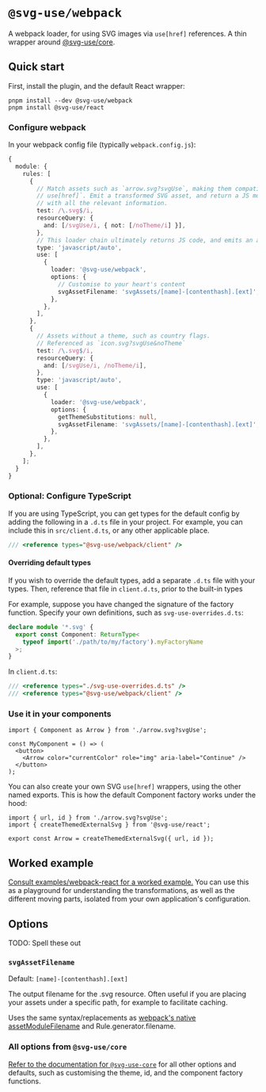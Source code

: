 # `@svg-use/webpack`

A webpack loader, for using SVG images via `use[href]` references. A thin
wrapper around [@svg-use/core](../core/README.md).

## Quick start

First, install the plugin, and the default React wrapper:

```shell
pnpm install --dev @svg-use/webpack
pnpm install @svg-use/react
```

### Configure webpack

In your webpack config file (typically `webpack.config.js`):

```ts
{
  module: {
    rules: [
      {
        // Match assets such as `arrow.svg?svgUse`, making them compatible with `svg >
        // use[href]`. Emit a transformed SVG asset, and return a JS module
        // with all the relevant information.
        test: /\.svg$/i,
        resourceQuery: {
          and: [/svgUse/i, { not: [/noTheme/i] }],
        },
        // This loader chain ultimately returns JS code, and emits an asset
        type: 'javascript/auto',
        use: [
          {
            loader: '@svg-use/webpack',
            options: {
              // Customise to your heart's content
              svgAssetFilename: 'svgAssets/[name]-[contenthash].[ext]',
            },
          },
        ],
      },
      {
        // Assets without a theme, such as country flags.
        // Referenced as `icon.svg?svgUse&noTheme`
        test: /\.svg$/i,
        resourceQuery: {
          and: [/svgUse/i, /noTheme/i],
        },
        type: 'javascript/auto',
        use: [
          {
            loader: '@svg-use/webpack',
            options: {
              getThemeSubstitutions: null,
              svgAssetFilename: 'svgAssets/[name]-[contenthash].[ext]',
            },
          },
        ],
      },
    ];
  }
}
```

### Optional: Configure TypeScript

If you are using TypeScript, you can get types for the default config by adding
the following in a `.d.ts` file in your project. For example, you can include
this in `src/client.d.ts`, or any other applicable place.

```ts
/// <reference types="@svg-use/webpack/client" />
```

#### Overriding default types

If you wish to override the default types, add a separate `.d.ts` file with your
types. Then, reference that file in `client.d.ts`, prior to the built-in types

For example, suppose you have changed the signature of the factory function.
Specify your own definitions, such as `svg-use-overrides.d.ts`:

```ts
declare module '*.svg' {
  export const Component: ReturnType<
    typeof import('./path/to/my/factory').myFactoryName
  >;
}
```

In `client.d.ts`:

```ts
/// <reference types="./svg-use-overrides.d.ts" />
/// <reference types="@svg-use/webpack/client" />
```

### Use it in your components

```tsx
import { Component as Arrow } from './arrow.svg?svgUse';

const MyComponent = () => (
  <button>
    <Arrow color="currentColor" role="img" aria-label="Continue" />
  </button>
);
```

You can also create your own SVG `use[href]` wrappers, using the other named
exports. This is how the default Component factory works under the hood:

```tsx
import { url, id } from './arrow.svg?svgUse';
import { createThemedExternalSvg } from '@svg-use/react';

export const Arrow = createThemedExternalSvg({ url, id });
```

## Worked example

[Consult examples/webpack-react for a worked example.](/examples/webpack-react/)
You can use this as a playground for understanding the transformations, as well
as the different moving parts, isolated from your own application's
configuration.

## Options

TODO: Spell these out

### `svgAssetFilename`

Default: `[name]-[contenthash].[ext]`

The output filename for the .svg resource. Often useful if you are placing your
assets under a specific path, for example to facilitate caching.

Uses the same syntax/replacements as
[webpack's native assetModuleFilename](https://webpack.js.org/configuration/output/#outputassetmodulefilename)
and Rule.generator.filename.

### All options from `@svg-use/core`

[Refer to the documentation for `@svg-use-core`](../core/README.md#options) for
all other options and defaults, such as customising the theme, id, and the
component factory functions.
